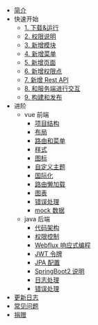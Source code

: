 * [简介](README.md)
* 快速开始
  * [1. 下载&运行](getting-started.md)
  * [2. 权限说明](permission.md)
  * [3. 新增模块](create-model.md)
  * [4. 新增菜单](nav-permission.md)
  * [5. 新增页面](new-page.md)
  * [6. 新增权限点](page-points.md)
  * [7. 新增 Rest API](java-new-api.md)
  * [8. 和服务端进行交互](server.md)
  * [9. 构建和发布](deploy.md)
* 进阶
  * vue 前端
    * [项目结构](fontend-art.md)
    * [布局](layout.md)
    * [路由和菜单](router-and-nav.md)
    * [样式](style.md)
    * [图标](icon.md)
    * [自定义主题](theme.md)
    * [国际化](i18n.md)
    * [路由懒加载](lazy-loading.md)
    * [图表](chart.md)
    * [错误处理](error.md)
    * [mock 数据](mock-api.md)
  * java 后端
    * [代码架构](java-art.md)
    * [权限控制](java-permission.md)
    * [Webflux 响应式编程](java-flux.md)
    * [JWT 令牌](java-jwt.md)
    * [JPA 配置](java-jpa.md)
    * [SpringBoot2 说明](java-spring-boot2.md)
    * [日志处理](java-logs.md)
    * [错误处理](java-err.md)
* [更新日志](https://github.com/itheima2017/vue-element-admin-itheima/releases)
* [常见问题](faq.md)
* [捐赠](donate.md)
